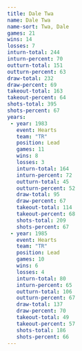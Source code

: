 ```yaml
---
title: Dale Twa
name: Dale Twa
name-sort: Twa, Dale
games: 21
wins: 14
losses: 7
inturn-total: 244
inturn-percent: 70
outturn-total: 151
outturn-percent: 63
draw-total: 232
draw-percent: 69
takeout-total: 163
takeout-percent: 64
shots-total: 395
shots-percent: 67
years:
 - year: 1983
   event: Hearts
   team: "TR"
   position: Lead
   games: 11
   wins: 8
   losses: 3
   inturn-total: 164
   inturn-percent: 72
   outturn-total: 45
   outturn-percent: 52
   draw-total: 95
   draw-percent: 67
   takeout-total: 114
   takeout-percent: 68
   shots-total: 209
   shots-percent: 67
 - year: 1985
   event: Hearts
   team: "TR"
   position: Lead
   games: 10
   wins: 6
   losses: 4
   inturn-total: 80
   inturn-percent: 65
   outturn-total: 106
   outturn-percent: 67
   draw-total: 137
   draw-percent: 70
   takeout-total: 49
   takeout-percent: 57
   shots-total: 186
   shots-percent: 66
---
```

